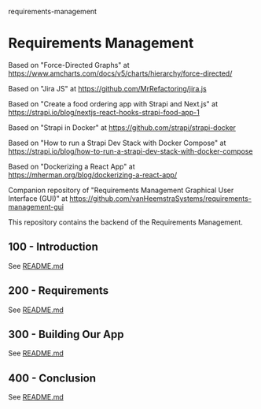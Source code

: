 requirements-management
# Requirements Management

Based on "Force-Directed Graphs" at https://www.amcharts.com/docs/v5/charts/hierarchy/force-directed/ 

Based on "Jira JS" at https://github.com/MrRefactoring/jira.js

Based on "Create a food ordering app with Strapi and Next.js" at https://strapi.io/blog/nextjs-react-hooks-strapi-food-app-1

Based on "Strapi in Docker" at https://github.com/strapi/strapi-docker

Based on "How to run a Strapi Dev Stack with Docker Compose" at https://strapi.io/blog/how-to-run-a-strapi-dev-stack-with-docker-compose

Based on "Dockerizing a React App" at https://mherman.org/blog/dockerizing-a-react-app/

Companion repository of "Requirements Management Graphical User Interface (GUI)" at https://github.com/vanHeemstraSystems/requirements-management-gui

This repository contains the backend of the Requirements Management.

## 100 - Introduction

See [README.md](./100/README.md)

## 200 - Requirements

See [README.md](./200/README.md)

## 300 - Building Our App

See [README.md](./300/README.md)

## 400 - Conclusion

See [README.md](./400/README.md)
